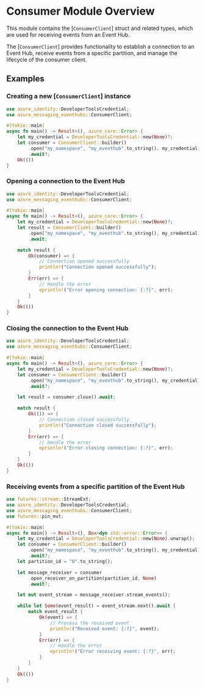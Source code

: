 # Consumer Module Overview

This module contains the [`ConsumerClient`] struct and related types, which are used for receiving events from an Event Hub.

The [`ConsumerClient`] provides functionality to establish a connection to an Event Hub, receive events from a specific partition,
and manage the lifecycle of the consumer client.

## Examples

### Creating a new [`ConsumerClient`] instance

```rust no_run
use azure_identity::DeveloperToolsCredential;
use azure_messaging_eventhubs::ConsumerClient;

#[tokio::main]
async fn main() -> Result<(), azure_core::Error> {
    let my_credential = DeveloperToolsCredential::new(None)?;
    let consumer = ConsumerClient::builder()
        .open("my_namespace", "my_eventhub".to_string(), my_credential)
        .await?;
    Ok(())
}
```

### Opening a connection to the Event Hub

```rust no_run
use azure_identity::DeveloperToolsCredential;
use azure_messaging_eventhubs::ConsumerClient;

#[tokio::main]
async fn main() -> Result<(), azure_core::Error> {
    let my_credential = DeveloperToolsCredential::new(None)?;
    let result = ConsumerClient::builder()
        .open("my_namespace", "my_eventhub".to_string(), my_credential)
        .await;

    match result {
        Ok(consumer) => {
            // Connection opened successfully
            println!("Connection opened successfully");
        }
        Err(err) => {
            // Handle the error
            eprintln!("Error opening connection: {:?}", err);
        }
    }
    Ok(())
}
```

### Closing the connection to the Event Hub

```rust no_run
use azure_identity::DeveloperToolsCredential;
use azure_messaging_eventhubs::ConsumerClient;

#[tokio::main]
async fn main() -> Result<(), azure_core::Error> {
    let my_credential = DeveloperToolsCredential::new(None)?;
    let consumer = ConsumerClient::builder()
        .open("my_namespace", "my_eventhub".to_string(), my_credential)
        .await?;

    let result = consumer.close().await;

    match result {
        Ok(()) => {
            // Connection closed successfully
            println!("Connection closed successfully");
        }
        Err(err) => {
            // Handle the error
            eprintln!("Error closing connection: {:?}", err);
        }
    }
    Ok(())
}
```

### Receiving events from a specific partition of the Event Hub

```rust no_run
use futures::stream::StreamExt;
use azure_identity::DeveloperToolsCredential;
use azure_messaging_eventhubs::ConsumerClient;
use futures::pin_mut;

#[tokio::main]
async fn main() -> Result<(), Box<dyn std::error::Error>> {
    let my_credential = DeveloperToolsCredential::new(None).unwrap();
    let consumer = ConsumerClient::builder()
        .open("my_namespace", "my_eventhub".to_string(), my_credential)
        .await?;
    let partition_id = "0".to_string();

    let message_receiver = consumer
        .open_receiver_on_partition(partition_id, None)
        .await?;

    let mut event_stream = message_receiver.stream_events();

    while let Some(event_result) = event_stream.next().await {
        match event_result {
            Ok(event) => {
                // Process the received event
                println!("Received event: {:?}", event);
            }
            Err(err) => {
                // Handle the error
                eprintln!("Error receiving event: {:?}", err);
            }
        }
    }
    Ok(())
}
```
